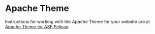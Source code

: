 # Apache Theme

Instructions for working with the Apache Theme for your website are at <a href="https://infra.apache.org/asf-pelican-theme.html" target="_blank">Apache Theme for ASF Pelican</a>.

